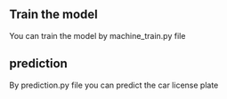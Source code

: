 ## Train the model
You can train the model by machine_train.py file 

## prediction
By prediction.py file you can predict the car license plate

